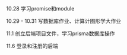 10.28 学习promise和module

10.29 - 10.31 写数据库作业、计算计图形学大作业 

11.1 创立后端项目文件，学习prisma数据库操作

11.6 登录和注册的后端
